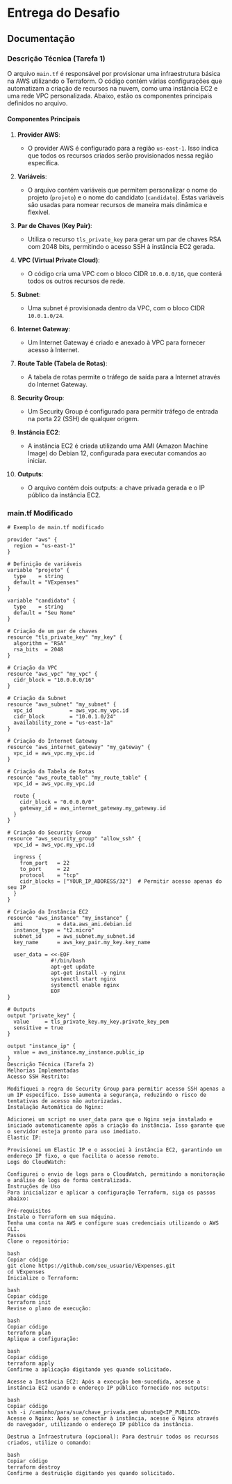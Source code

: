 # Entrega do Desafio

## Documentação

### Descrição Técnica (Tarefa 1)

O arquivo `main.tf` é responsável por provisionar uma infraestrutura básica na AWS utilizando o Terraform. O código contém várias configurações que automatizam a criação de recursos na nuvem, como uma instância EC2 e uma rede VPC personalizada. Abaixo, estão os componentes principais definidos no arquivo.

#### Componentes Principais

1. **Provider AWS**:
   - O provider AWS é configurado para a região `us-east-1`. Isso indica que todos os recursos criados serão provisionados nessa região específica.

2. **Variáveis**:
   - O arquivo contém variáveis que permitem personalizar o nome do projeto (`projeto`) e o nome do candidato (`candidato`). Estas variáveis são usadas para nomear recursos de maneira mais dinâmica e flexível.

3. **Par de Chaves (Key Pair)**:
   - Utiliza o recurso `tls_private_key` para gerar um par de chaves RSA com 2048 bits, permitindo o acesso SSH à instância EC2 gerada.

4. **VPC (Virtual Private Cloud)**:
   - O código cria uma VPC com o bloco CIDR `10.0.0.0/16`, que conterá todos os outros recursos de rede.

5. **Subnet**:
   - Uma subnet é provisionada dentro da VPC, com o bloco CIDR `10.0.1.0/24`.

6. **Internet Gateway**:
   - Um Internet Gateway é criado e anexado à VPC para fornecer acesso à Internet.

7. **Route Table (Tabela de Rotas)**:
   - A tabela de rotas permite o tráfego de saída para a Internet através do Internet Gateway.

8. **Security Group**:
   - Um Security Group é configurado para permitir tráfego de entrada na porta 22 (SSH) de qualquer origem.

9. **Instância EC2**:
   - A instância EC2 é criada utilizando uma AMI (Amazon Machine Image) do Debian 12, configurada para executar comandos ao iniciar.

10. **Outputs**:
    - O arquivo contém dois outputs: a chave privada gerada e o IP público da instância EC2.

### main.tf Modificado

```hcl
# Exemplo de main.tf modificado

provider "aws" {
  region = "us-east-1"
}

# Definição de variáveis
variable "projeto" {
  type    = string
  default = "VExpenses"
}

variable "candidato" {
  type    = string
  default = "Seu Nome"
}

# Criação de um par de chaves
resource "tls_private_key" "my_key" {
  algorithm = "RSA"
  rsa_bits  = 2048
}

# Criação da VPC
resource "aws_vpc" "my_vpc" {
  cidr_block = "10.0.0.0/16"
}

# Criação da Subnet
resource "aws_subnet" "my_subnet" {
  vpc_id            = aws_vpc.my_vpc.id
  cidr_block        = "10.0.1.0/24"
  availability_zone = "us-east-1a"
}

# Criação do Internet Gateway
resource "aws_internet_gateway" "my_gateway" {
  vpc_id = aws_vpc.my_vpc.id
}

# Criação da Tabela de Rotas
resource "aws_route_table" "my_route_table" {
  vpc_id = aws_vpc.my_vpc.id

  route {
    cidr_block = "0.0.0.0/0"
    gateway_id = aws_internet_gateway.my_gateway.id
  }
}

# Criação do Security Group
resource "aws_security_group" "allow_ssh" {
  vpc_id = aws_vpc.my_vpc.id

  ingress {
    from_port   = 22
    to_port     = 22
    protocol    = "tcp"
    cidr_blocks = ["YOUR_IP_ADDRESS/32"]  # Permitir acesso apenas do seu IP
  }
}

# Criação da Instância EC2
resource "aws_instance" "my_instance" {
  ami           = data.aws_ami.debian.id
  instance_type = "t2.micro"
  subnet_id     = aws_subnet.my_subnet.id
  key_name      = aws_key_pair.my_key.key_name

  user_data = <<-EOF
              #!/bin/bash
              apt-get update
              apt-get install -y nginx
              systemctl start nginx
              systemctl enable nginx
              EOF
}

# Outputs
output "private_key" {
  value     = tls_private_key.my_key.private_key_pem
  sensitive = true
}

output "instance_ip" {
  value = aws_instance.my_instance.public_ip
}
Descrição Técnica (Tarefa 2)
Melhorias Implementadas
Acesso SSH Restrito:

Modifiquei a regra do Security Group para permitir acesso SSH apenas a um IP específico. Isso aumenta a segurança, reduzindo o risco de tentativas de acesso não autorizadas.
Instalação Automática do Nginx:

Adicionei um script no user_data para que o Nginx seja instalado e iniciado automaticamente após a criação da instância. Isso garante que o servidor esteja pronto para uso imediato.
Elastic IP:

Provisionei um Elastic IP e o associei à instância EC2, garantindo um endereço IP fixo, o que facilita o acesso remoto.
Logs do CloudWatch:

Configurei o envio de logs para o CloudWatch, permitindo a monitoração e análise de logs de forma centralizada.
Instruções de Uso
Para inicializar e aplicar a configuração Terraform, siga os passos abaixo:

Pré-requisitos
Instale o Terraform em sua máquina.
Tenha uma conta na AWS e configure suas credenciais utilizando o AWS CLI.
Passos
Clone o repositório:

bash
Copiar código
git clone https://github.com/seu_usuario/VExpenses.git
cd VExpenses
Inicialize o Terraform:

bash
Copiar código
terraform init
Revise o plano de execução:

bash
Copiar código
terraform plan
Aplique a configuração:

bash
Copiar código
terraform apply
Confirme a aplicação digitando yes quando solicitado.

Acesse a Instância EC2: Após a execução bem-sucedida, acesse a instância EC2 usando o endereço IP público fornecido nos outputs:

bash
Copiar código
ssh -i /caminho/para/sua/chave_privada.pem ubuntu@<IP_PUBLICO>
Acesse o Nginx: Após se conectar à instância, acesse o Nginx através do navegador, utilizando o endereço IP público da instância.

Destrua a Infraestrutura (opcional): Para destruir todos os recursos criados, utilize o comando:

bash
Copiar código
terraform destroy
Confirme a destruição digitando yes quando solicitado.